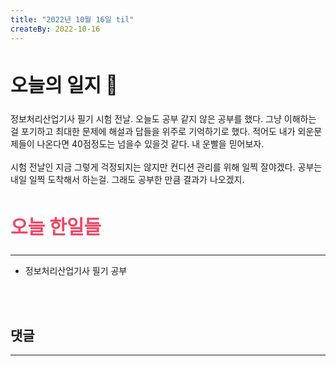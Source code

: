 ```yaml
---
title: "2022년 10월 16일 til"
createBy: 2022-10-16
---
```



##  <h2 style="font-size: 30px">오늘의 일지 🎪</h2>
정보처리산업기사 필기 시험 전날. 오늘도 공부 같지 않은 공부를 했다. 그냥 이해하는 걸 포기하고 최대한 문제에 해설과 답들을 위주로 기억하기로 했다. 적어도 내가 외운문제들이 나온다면 40점정도는 넘을수 있을것 같다. 내 운빨을 믿어보자.
<br>
<br>
시험 전날인 지금 그렇게 걱정되지는 않지만 컨디션 관리를 위해 일찍 잘야겠다. 공부는 내일 일찍 도착해서 하는걸. 그래도 공부한 만큼 결과가 나오겠지.



## <h2 style="color: #ee4867; font-size: 30px">오늘 한일들</h2>
--- 
- 정보처리산업기사 필기 공부

<br>
<br>

## 댓글
---
<br>

<Comment />
